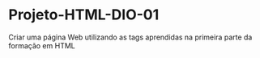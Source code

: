 # Projeto-HTML-DIO-01
Criar uma página Web utilizando as tags aprendidas na primeira parte da formação em HTML
